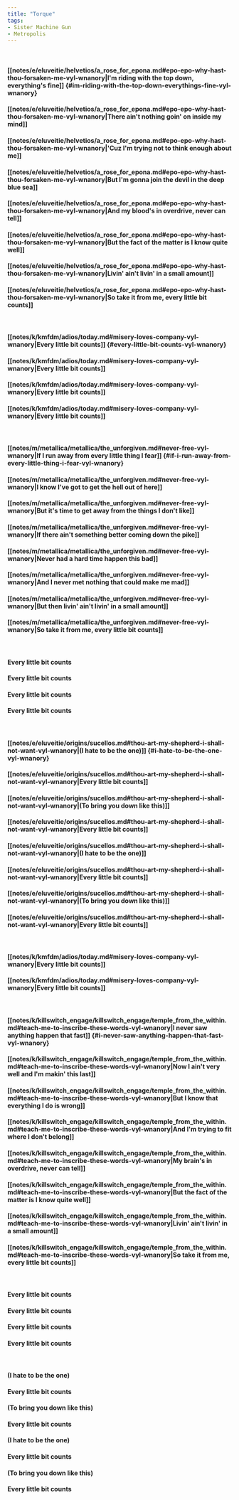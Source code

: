```yaml
---
title: "Torque"
tags:
- Sister Machine Gun
- Metropolis
---
```

&nbsp;
#### [[notes/e/eluveitie/helvetios/a_rose_for_epona.md#epo-epo-why-hast-thou-forsaken-me-vyl-wnanory|I'm riding with the top down, everything's fine]] {#im-riding-with-the-top-down-everythings-fine-vyl-wnanory}
#### [[notes/e/eluveitie/helvetios/a_rose_for_epona.md#epo-epo-why-hast-thou-forsaken-me-vyl-wnanory|There ain't nothing goin' on inside my mind]]
#### [[notes/e/eluveitie/helvetios/a_rose_for_epona.md#epo-epo-why-hast-thou-forsaken-me-vyl-wnanory|'Cuz I'm trying not to think enough about me]]
#### [[notes/e/eluveitie/helvetios/a_rose_for_epona.md#epo-epo-why-hast-thou-forsaken-me-vyl-wnanory|But I'm gonna join the devil in the deep blue sea]]
#### [[notes/e/eluveitie/helvetios/a_rose_for_epona.md#epo-epo-why-hast-thou-forsaken-me-vyl-wnanory|And my blood's in overdrive, never can tell]]
#### [[notes/e/eluveitie/helvetios/a_rose_for_epona.md#epo-epo-why-hast-thou-forsaken-me-vyl-wnanory|But the fact of the matter is I know quite well]]
#### [[notes/e/eluveitie/helvetios/a_rose_for_epona.md#epo-epo-why-hast-thou-forsaken-me-vyl-wnanory|Livin' ain't livin' in a small amount]]
#### [[notes/e/eluveitie/helvetios/a_rose_for_epona.md#epo-epo-why-hast-thou-forsaken-me-vyl-wnanory|So take it from me, every little bit counts]]
&nbsp;
#### [[notes/k/kmfdm/adios/today.md#misery-loves-company-vyl-wnanory|Every little bit counts]] {#every-little-bit-counts-vyl-wnanory}
#### [[notes/k/kmfdm/adios/today.md#misery-loves-company-vyl-wnanory|Every little bit counts]]
#### [[notes/k/kmfdm/adios/today.md#misery-loves-company-vyl-wnanory|Every little bit counts]]
#### [[notes/k/kmfdm/adios/today.md#misery-loves-company-vyl-wnanory|Every little bit counts]]
&nbsp;
#### [[notes/m/metallica/metallica/the_unforgiven.md#never-free-vyl-wnanory|If I run away from every little thing I fear]] {#if-i-run-away-from-every-little-thing-i-fear-vyl-wnanory}
#### [[notes/m/metallica/metallica/the_unforgiven.md#never-free-vyl-wnanory|I know I've got to get the hell out of here]]
#### [[notes/m/metallica/metallica/the_unforgiven.md#never-free-vyl-wnanory|But it's time to get away from the things I don't like]]
#### [[notes/m/metallica/metallica/the_unforgiven.md#never-free-vyl-wnanory|If there ain't something better coming down the pike]]
#### [[notes/m/metallica/metallica/the_unforgiven.md#never-free-vyl-wnanory|Never had a hard time happen this bad]]
#### [[notes/m/metallica/metallica/the_unforgiven.md#never-free-vyl-wnanory|And I never met nothing that could make me mad]]
#### [[notes/m/metallica/metallica/the_unforgiven.md#never-free-vyl-wnanory|But then livin' ain't livin' in a small amount]]
#### [[notes/m/metallica/metallica/the_unforgiven.md#never-free-vyl-wnanory|So take it from me, every little bit counts]]
&nbsp;
#### Every little bit counts
#### Every little bit counts
#### Every little bit counts
#### Every little bit counts
&nbsp;
#### [[notes/e/eluveitie/origins/sucellos.md#thou-art-my-shepherd-i-shall-not-want-vyl-wnanory|(I hate to be the one)]] {#i-hate-to-be-the-one-vyl-wnanory}
#### [[notes/e/eluveitie/origins/sucellos.md#thou-art-my-shepherd-i-shall-not-want-vyl-wnanory|Every little bit counts]]
#### [[notes/e/eluveitie/origins/sucellos.md#thou-art-my-shepherd-i-shall-not-want-vyl-wnanory|(To bring you down like this)]]
#### [[notes/e/eluveitie/origins/sucellos.md#thou-art-my-shepherd-i-shall-not-want-vyl-wnanory|Every little bit counts]]
#### [[notes/e/eluveitie/origins/sucellos.md#thou-art-my-shepherd-i-shall-not-want-vyl-wnanory|(I hate to be the one)]]
#### [[notes/e/eluveitie/origins/sucellos.md#thou-art-my-shepherd-i-shall-not-want-vyl-wnanory|Every little bit counts]]
#### [[notes/e/eluveitie/origins/sucellos.md#thou-art-my-shepherd-i-shall-not-want-vyl-wnanory|(To bring you down like this)]]
#### [[notes/e/eluveitie/origins/sucellos.md#thou-art-my-shepherd-i-shall-not-want-vyl-wnanory|Every little bit counts]]
&nbsp;
#### [[notes/k/kmfdm/adios/today.md#misery-loves-company-vyl-wnanory|Every little bit counts]]
#### [[notes/k/kmfdm/adios/today.md#misery-loves-company-vyl-wnanory|Every little bit counts]]
&nbsp;
#### [[notes/k/killswitch_engage/killswitch_engage/temple_from_the_within.md#teach-me-to-inscribe-these-words-vyl-wnanory|I never saw anything happen that fast]] {#i-never-saw-anything-happen-that-fast-vyl-wnanory}
#### [[notes/k/killswitch_engage/killswitch_engage/temple_from_the_within.md#teach-me-to-inscribe-these-words-vyl-wnanory|Now I ain't very well and I'm makin' this last]]
#### [[notes/k/killswitch_engage/killswitch_engage/temple_from_the_within.md#teach-me-to-inscribe-these-words-vyl-wnanory|But I know that everything I do is wrong]]
#### [[notes/k/killswitch_engage/killswitch_engage/temple_from_the_within.md#teach-me-to-inscribe-these-words-vyl-wnanory|And I'm trying to fit where I don't belong]]
#### [[notes/k/killswitch_engage/killswitch_engage/temple_from_the_within.md#teach-me-to-inscribe-these-words-vyl-wnanory|My brain's in overdrive, never can tell]]
#### [[notes/k/killswitch_engage/killswitch_engage/temple_from_the_within.md#teach-me-to-inscribe-these-words-vyl-wnanory|But the fact of the matter is I know quite well]]
#### [[notes/k/killswitch_engage/killswitch_engage/temple_from_the_within.md#teach-me-to-inscribe-these-words-vyl-wnanory|Livin' ain't livin' in a small amount]]
#### [[notes/k/killswitch_engage/killswitch_engage/temple_from_the_within.md#teach-me-to-inscribe-these-words-vyl-wnanory|So take it from me, every little bit counts]]
&nbsp;
#### Every little bit counts
#### Every little bit counts
#### Every little bit counts
#### Every little bit counts
&nbsp;
#### (I hate to be the one)
#### Every little bit counts
#### (To bring you down like this)
#### Every little bit counts
#### (I hate to be the one)
#### Every little bit counts
#### (To bring you down like this)
#### Every little bit counts
